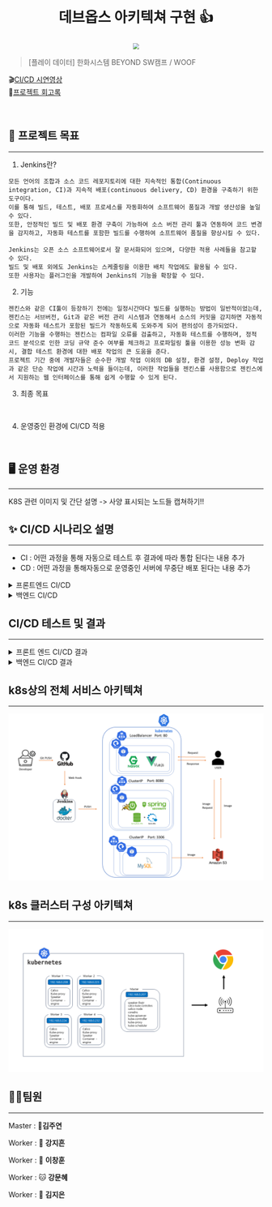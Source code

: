 <h1 align="center">데브옵스 아키텍쳐 구현 👍</h1>


<div align="center">
  <img src="./img/pic1.png"  style="zoom:76%;" align="center"/>
</div>



> [플레이 데이터] 한화시스템 BEYOND SW캠프 / WOOF


🎬[CI/CD 시연영상](https://www.youtube.com/watch?v=dhMrKTwNI8U&lc=UgzCJR3WxkvsckRyyO94AaABAg&ab_channel=%EB%94%B0%EB%9D%BC%ED%95%98%EB%A9%B4%EC%84%9C%EB%B0%B0%EC%9A%B0%EB%8A%94IT)   
📃[프로젝트 회고록](블로그주소)

<br>


## 📌 프로젝트 목표
***

1. Jenkins란?

```
모든 언어의 조합과 소스 코드 레포지토리에 대한 지속적인 통합(Continuous integration, CI)과 지속적 배포(continuous delivery, CD) 환경을 구축하기 위한 도구이다.
이를 통해 빌드, 테스트, 배포 프로세스를 자동화하여 소프트웨어 품질과 개발 생산성을 높일 수 있다.
또한, 안정적인 빌드 및 배포 환경 구축이 가능하여 소스 버전 관리 툴과 연동하여 코드 변경을 감지하고, 자동화 테스트를 포함한 빌드를 수행하여 소프트웨어 품질을 향상시킬 수 있다.

Jenkins는 오픈 소스 소프트웨어로서 잘 문서화되어 있으며, 다양한 적용 사례들을 참고할 수 있다. 
빌드 및 배포 외에도 Jenkins는 스케줄링을 이용한 배치 작업에도 활용될 수 있다. 
또한 사용자는 플러그인을 개발하여 Jenkins의 기능을 확장할 수 있다. 
```

2. 기능
```
젠킨스와 같은 CI툴이 등장하기 전에는 일정시간마다 빌드를 실행하는 방법이 일반적이었는데, 젠킨스는 서브버전, Git과 같은 버전 관리 시스템과 연동해서 소스의 커밋을 감지하면 자동적으로 자동화 테스트가 포함된 빌드가 작동하도록 도와주게 되어 편의성이 증가되었다.
이러한 기능을 수행하는 젠킨스는 컴파일 오류를 검출하고, 자동화 테스트를 수행하며, 정적 코드 분석으로 인한 코딩 규약 준수 여부를 체크하고 프로파일링 툴을 이용한 성능 변화 감시, 결합 테스트 환경에 대한 배포 작업의 큰 도움을 준다.
프로젝트 기간 중에 개발자들은 순수한 개발 작업 이외의 DB 설정, 환경 설정, Deploy 작업과 같은 단순 작업에 시간과 노력을 들이는데, 이러한 작업들을 젠킨스를 사용함으로 젠킨스에서 지원하는 웹 인터페이스를 통해 쉽게 수행할 수 있게 된다.
```

3. 최종 목표

```


```


4. 운영중인 환경에 CI/CD 적용

```


```



## 🖥️ 운영 환경
***
K8S 관련 이미지 및 간단 설명
-> 사양 표시되는 노드들 캡쳐하기!!


## ✨ CI/CD 시나리오 설명
***

- CI : 어떤 과정을 통해 자동으로 테스트 후 결과에 따라 통합 된다는 내용 추가
- CD : 어떤 과정을 통해자동으로 운영중인 서버에 무중단 배포 된다는 내용 추가


<details>
<summary>프론트엔드 CI/CD</summary>
<div>

```
1. git clone 단계는 주어진 git 레포에서 프론트 코드를 가져옵니다.
2. install dependencies 단계를 통해 프로젝트 의존성 설치 후 npm run build를 사용해 빌드하였습니다.
3. build 단계를 통해 프로젝트 빌드 후 archinve dist 단계에서 빌드된 파일 배포 준비를 하고 dist 디렉토리 이용해서 빌드된 파일을 front.tar로 압축시킵니다.
4. ssh transfer 단계에서 빌드된 아카이브 파일 원격 서버로 전송 후 배포, ssh 연결 설정 후 front.tar 파일 원격 서버의 /usr/share/nginx/html 디렉토리로 전송 후 해당 디렉토리에서 압축 해제합니다.



*각 단계는 프로젝트 특정 단계를 자동화 후 빌드 및 배포 프로세스를 효율적으로 관리할 수 있도록 도와줍니다. 
이 파이프 라인은 프론트엔드 프로젝트의 CI/CD를 위해 사용 되었으며, 각 단계는 프로젝트의 해당 작업을 처리하기 위해 설정되었습니다.*
```


</div>
</details>

<details>
<summary>백엔드 CI/CD</summary>
<div>

```
1. git clone 단계를 통해 git 레포에서 소스 코드를 가져옵니다.
2. install dependencies 단계에서 프로젝트 의존성 설치 위해 npm install 명령을 실행 후, build 단계에서 프로젝트 빌드 위해 npm run build 명령을 실행하였다. 
3. 다음 archive dist 단계를 통해 빌드된 결과물을 아카이브에 압축파일로 만들고 dist 디렉토리로 이동 후 tar 명령어로 압축 수행, 결과를 파일 상위 디렉토리로 이동시켰습니다. 
4. 다음 ssh transfer 단계를 통해 압축된 파일 원격 서버 전송하기 위해 ssh 연결 설정을 하고,
5. ssh publisher 내 ssh pulisher desc 연결 설정 후 ssh transer 파일로 전송 구성, sourcefile에는 전송 파일을 remote directory에는 파일 전송할 원격 디렉토리 지정, 
execcommand 원격 서버 실행할 명령을 지정하였습니다.


*jenkins에서 백엔드 CI/CD 자동화 하는데 사용, 각 단계는 빌드 및 배포 과정에 필요한 작업을 수행하며, jenkins는 파이프라인을 실행해 정의된 단계를 차례로 수행하였습니다.*

```
</div>
</details>



## CI/CD 테스트 및 결과
***
<details>
<summary>프론트 엔드 CI/CD 결과</summary>
<div>
<figure align=""> 


```
pipeline {
    agent any
    stages {
        stage('git clone') {
                steps {
                        git branch: 'main', url: '[깃 레포 주소]'
                }
        }
        stage('Install Dependencies') {
            steps {
                script {
                    sh 'npm install'
                }
            }
        }
        stage('Build') {
            steps {
                script {
                    sh 'npm run build'
                }
            }
        }
        stage('Archive Dist') {
            steps {
                script {
                    // dist 디렉토리로 이동
                    dir('dist') {
                        // tar로 압축
                        sh 'tar -cvf front.tar ./*'
                    }
                    // 기존의 front.tar 제거
                    sh 'rm -rf ./front.tar'
                    // 압축 파일을 상위 디렉토리로 이동
                    sh 'mv dist/front.tar ./'
                }
            }
        }
        stage('SSH transfer') {
            steps {
                sshPublisher(
                    continueOnError: false,
                    failOnError: true,
                    publishers: [
                        sshPublisherDesc(
                            configName: "master",
                            verbose: true,
                            transfers: [
                                sshTransfer(
                                    sourceFiles: "front.tar",
                                    remoteDirectory: "/usr/share/nginx/html",
                                    execCommand: "tar xvf /usr/share/nginx/html/front.tar -C /usr/share/nginx/html/"
                                )
                            ]
                        )
                    ]
                )
            }
        }
    }
}

```

    
 </figure>
</div>
</details>

<details>
<summary>백엔드 CI/CD 결과</summary>
<div>
<figure align=""> 
  
```
pipeline {
    agent any
    stages {
        stage('git clone') {
                steps {
                        git branch: 'main', url: '[깃 레포 주소]'
                }
        }
        stage('Build') {
            steps {
                script {
                    sh 'echo $PATH'
                    sh '/usr/local/maven/bin/mvn clean package'
                }
            }
        }
        stage('SSH transfer') {
            steps {
                sshPublisher(
                    continueOnError: false,
                    failOnError: true,
                    publishers: [
                        sshPublisherDesc(
                            configName: "master",
                            verbose: true,
                            transfers: [
                                sshTransfer(
                                    sourceFiles: "target/api-0.0.1-SNAPSHOT.jar",
                                    removePrefix: "target/",
                                    remoteDirectory: "/root",
                                    execCommand: '''
export AWS_ACCESS_KEY=
export AWS_BUCKET_NAME=
export AWS_REGION_NAME=
export AWS_SECRET_KEY=
export DB_DRIVER_CLASS_NAME=
export DB_PASSWORD=
export DB_URL=
export DB_USERNAME=
export IAMPORT_KEY=
export IAMPORT_SECRET=
export JWT_EXPIRED_TIME=
export JWT_SECRET=
export MAIL_HOST=
export MAIL_PASSWORD=
export MAIL_PORT=
export MAIL_USERNAME=
export SERVER_PORT=
echo "PID Check..." >> /var/log/jenkins_spring.log
CURRENT_PID=$(netstat -anlp | grep 8080 | awk '{print $7}' | cut -d '/' -f1)
echo "Running PID: {$CURRENT_PID}" >> /var/log/jenkins_spring.log
if [ -z $CURRENT_PID ]; then
    echo "Project is not running" >> /var/log/jenkins_spring.log
else
    echo "Project Killing" >> /var/log/jenkins_spring.log
    kill -9 $CURRENT_PID
    sleep 3
fi
echo "Deploy Project...." >> /var/log/jenkins_test_spring.log
nohup java -jar /root/api-0.0.1-SNAPSHOT.jar >> /var/log/jenkins_spring.log 2>&1 &
'''
                                )
                            ],
                        )
                    ]
                )
            }
        }
    }
}


```
 </figure>
</div>
</details>


## k8s상의 전체 서비스 아키텍쳐
***


<img src="img\시스템 아키텍처 데브옵스2.png"/>


## k8s 클러스터 구성 아키텍쳐 
***
<img src="./img/클러스터 구성 아키텍처.png">



## 🤼‍♂️팀원
***

Master  : 🐯**김주연**

Worker : 🐶 **강지흔**

Worker : 🐺 **이창훈**

Worker : 🐱 **강문혜**

Worker : 🦁 **김지은**